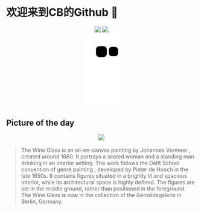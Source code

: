 
# 欢迎来到CB的Github 👋

<div align="center">
  <img height="137px" src="https://github-readme-stats.vercel.app/api?username=SuperCB&show_icons=true&theme=radical" />
  <img height="137px" src="https://github-readme-stats.vercel.app/api/top-langs/?username=SuperCB&hide_title=true&hide_border=true&layout=compact&langs_count=6&text_color=000&icon_color=fff" />
</div>


<div align="center">
    <img src="./contribution-snake/github-contribution-grid-snake.svg" />
</div>



## Picture of the day
<div align="center">
  <img width=400px src="https://upload.wikimedia.org/wikipedia/commons/thumb/a/a4/Jan_Vermeer_van_Delft_-_The_Glass_of_Wine_-_Google_Art_Project.jpg/600px-Jan_Vermeer_van_Delft_-_The_Glass_of_Wine_-_Google_Art_Project.jpg" />
</div>

>The Wine Glass  is an  oil-on-canvas painting  by  Johannes Vermeer , created around 1660. It portrays a seated woman and a standing man drinking in an interior setting. The work follows the  Delft School  convention of  genre painting , developed by  Pieter de Hooch  in the late 1650s. It contains figures situated in a brightly lit and spacious interior, while its architectural space is highly defined. The figures are set in the middle ground, rather than positioned in the foreground.  The Wine Glass  is now in the collection of the  Gemäldegalerie  in Berlin, Germany.



